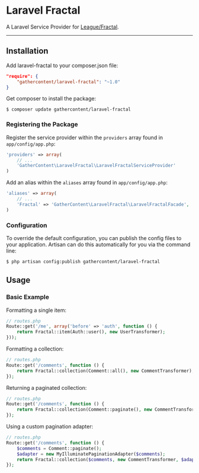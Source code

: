 # Laravel Fractal

A Laravel Service Provider for [League/Fractal](http://fractal.thephpleague.com).

---

## Installation

Add laravel-fractal to your composer.json file:

```json
"require": {
    "gathercontent/laravel-fractal": "~1.0"
}
```

Get composer to install the package:

```
$ composer update gathercontent/laravel-fractal
```

### Registering the Package

Register the service provider within the `providers` array found in `app/config/app.php`:

```php
'providers' => array(
    // ...
    'GatherContent\LaravelFractal\LaravelFractalServiceProvider'
)
```

Add an alias within the `aliases` array found in `app/config/app.php`:


```php
'aliases' => array(
    // ...
    'Fractal' => 'GatherContent\LaravelFractal\LaravelFractalFacade',
)
```

### Configuration

To override the default configuration, you can publish the config files to your application.
Artisan can do this automatically for you via the command line:

```bash
$ php artisan config:publish gathercontent/laravel-fractal
```

## Usage

### Basic Example

Formatting a single item:

```php
// routes.php
Route::get('/me', array('before' => 'auth', function () {
    return Fractal::item(Auth::user(), new UserTransformer);
}));
```

Formatting a collection:

```php
// routes.php
Route::get('/comments', function () {
    return Fractal::collection(Comment::all(), new CommentTransformer);
});
```

Returning a paginated collection:

```php
// routes.php
Route::get('/comments', function () {
    return Fractal::collection(Comment::paginate(), new CommentTransformer);
});
```

Using a custom pagination adapter:

```php
// routes.php
Route::get('/comments', function () {
    $comments = Comment::paginate();
    $adapter = new MyIlluminatePaginationAdapter($comments);
    return Fractal::collection($comments, new CommentTransformer, $adapter);
});
```
